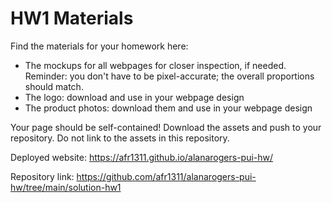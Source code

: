 # HW1 Materials

Find the materials for your homework here:
* The mockups for all webpages for closer inspection, if needed. Reminder: you don't have to be pixel-accurate; the overall proportions should match.
* The logo: download and use in your webpage design
* The product photos: download them and use in your webpage design

Your page should be self-contained! Download the assets and push to your repository. Do not link to the assets in this repository.

Deployed website: https://afr1311.github.io/alanarogers-pui-hw/

Repository link: https://github.com/afr1311/alanarogers-pui-hw/tree/main/solution-hw1
